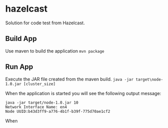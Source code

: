 # hazelcast
Solution for code test from Hazelcast.

## Build App
Use maven to build the application
`mvn package`

## Run App
Execute the JAR file created from the maven build.
`java -jar target\node-1.0.jar [cluster_size]`

When the application is started you will see the following output message:
```
java -jar target/node-1.0.jar 10
Network Interface Name: en4
Node UUID:b43d3ff9-a776-4b1f-b39f-775d70ae1cf2
```

When



